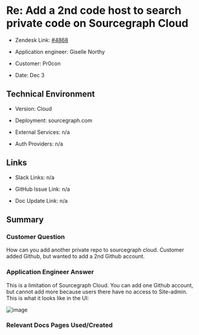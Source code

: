 

# Re: Add a 2nd code host to search private code on Sourcegraph Cloud <!-- Ticket Title  Hint: include keywords to make it searchable -->



- Zendesk Link: [#4868](https://sourcegraph.zendesk.com/agent/tickets/4868)

- Application engineer: Giselle Northy

- Customer: Pr0con <!-- Redact if this contains personally identifying information -->

- Date: Dec 3


<!-- Data populated from integration, speak to Ben Gordon or Michael Bali if not working -->

<!-- During Internal team trial, fill missing data manually (we are waiting for all data to sync) -->



## Technical Environment

- Version: ​Cloud

- Deployment: sourcegraph.com

- External Services: n/a

- Auth Providers: n/a





## Links
<!-- Data for application engineer manual entry -->
- Slack Links: n/a

- GitHub Issue Link: n/a

- Doc Update Link: n/a



## Summary

### Customer Question



How can you add another private repo to sourcegraph cloud. Customer added Github, but wanted to add a 2nd Github account.


### Application Engineer Answer



This is a limitation of Sourcegraph Cloud. You can add one Github account, but cannot add more because users there have no access to Site-admin. This is what it looks like in the UI:

![image](https://user-images.githubusercontent.com/27694443/144912827-ed5711c3-453b-45cc-b16f-5a03d24f8814.png)




### Relevant Docs Pages Used/Created


<!-- Once complete, upload a copy to https://github.com/sourcegraph/support-tools-internal/tree/main/resolved-tickets as a .md file -->
<!-- Name the file 4868.md -->
